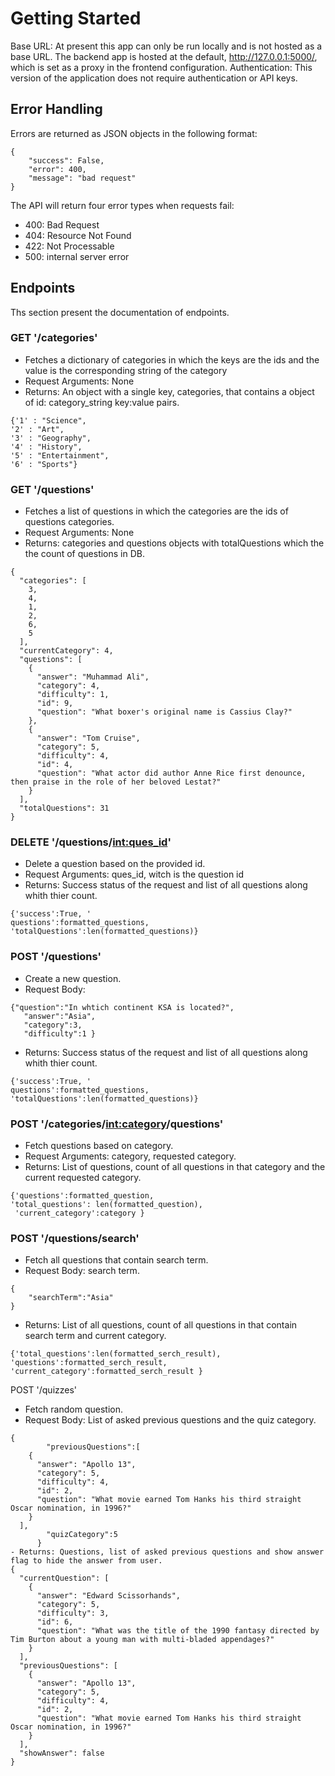 # Getting Started
Base URL: At present this app can only be run locally and is not hosted as a base URL. The backend app is hosted at the default, http://127.0.0.1:5000/, which is set as a proxy in the frontend configuration.
Authentication: This version of the application does not require authentication or API keys.
## Error Handling
Errors are returned as JSON objects in the following format:
```
{
    "success": False, 
    "error": 400,
    "message": "bad request"
}
```
The API will return four error types when requests fail:

- 400: Bad Request
- 404: Resource Not Found
- 422: Not Processable
- 500: internal server error

## Endpoints
Ths section present the documentation of endpoints.  

### GET '/categories'
- Fetches a dictionary of categories in which the keys are the ids and the value is the corresponding string of the category
- Request Arguments: None
- Returns: An object with a single key, categories, that contains a object of id: category_string key:value pairs. 
```
{'1' : "Science",
'2' : "Art",
'3' : "Geography",
'4' : "History",
'5' : "Entertainment",
'6' : "Sports"}
```

### GET '/questions'
- Fetches a list of questions in which the categories are the ids of questions categories.
- Request Arguments: None
- Returns: categories and questions objects with totalQuestions which the the count of questions in DB. 
```
{
  "categories": [
    3,
    4,
    1,
    2,
    6,
    5
  ],
  "currentCategory": 4,
  "questions": [
    {
      "answer": "Muhammad Ali",
      "category": 4,
      "difficulty": 1,
      "id": 9,
      "question": "What boxer's original name is Cassius Clay?"
    },
    {
      "answer": "Tom Cruise",
      "category": 5,
      "difficulty": 4,
      "id": 4,
      "question": "What actor did author Anne Rice first denounce, then praise in the role of her beloved Lestat?"
    }
  ],
  "totalQuestions": 31
}
```

### DELETE '/questions/<int:ques_id>'
- Delete a question based on the provided id.
- Request Arguments: ques_id, witch is the question id
- Returns: Success status of the request and list of all questions along whith thier count.
```
{'success':True, '
questions':formatted_questions,
'totalQuestions':len(formatted_questions)}
```

### POST '/questions'
- Create a new question.
- Request Body: 
```
{"question":"In whtich continent KSA is located?",
   "answer":"Asia",
   "category":3,
   "difficulty":1 }
  ```

- Returns: Success status of the request and list of all questions along whith thier count.
```
{'success':True, '
questions':formatted_questions,
'totalQuestions':len(formatted_questions)}
```

### POST '/categories/<int:category>/questions'
- Fetch questions based on category.
- Request Arguments: category, requested category.
- Returns: List of questions, count of all questions in that category and the current requested category.
```
{'questions':formatted_question,
'total_questions': len(formatted_question),
 'current_category':category }
```

### POST '/questions/search'
- Fetch all questions that contain search term.
- Request Body: search term.
```
{
    "searchTerm":"Asia"
}
```
- Returns: List of all questions, count of all questions in that contain search term and current category.
```
{'total_questions':len(formatted_serch_result), 
'questions':formatted_serch_result, 
'current_category':formatted_serch_result }
```


POST '/quizzes'
- Fetch random question.
- Request Body: List of asked previous questions and the quiz category.
```
{
        "previousQuestions":[
    {
      "answer": "Apollo 13",
      "category": 5,
      "difficulty": 4,
      "id": 2,
      "question": "What movie earned Tom Hanks his third straight Oscar nomination, in 1996?"
    }
  ],
        "quizCategory":5
      }
- Returns: Questions, list of asked previous questions and show answer flag to hide the answer from user.
{
  "currentQuestion": [
    {
      "answer": "Edward Scissorhands",
      "category": 5,
      "difficulty": 3,
      "id": 6,
      "question": "What was the title of the 1990 fantasy directed by Tim Burton about a young man with multi-bladed appendages?"
    }
  ],
  "previousQuestions": [
    {
      "answer": "Apollo 13",
      "category": 5,
      "difficulty": 4,
      "id": 2,
      "question": "What movie earned Tom Hanks his third straight Oscar nomination, in 1996?"
    }
  ],
  "showAnswer": false
}
```


